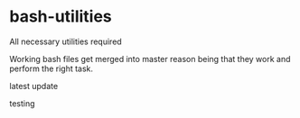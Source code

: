 # bash-utilities
All necessary utilities required 

Working bash files get merged into master reason being that they work and perform the right task.

latest update

testing
